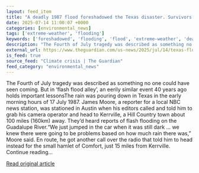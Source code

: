 ```yaml
---
layout: feed_item
title: "A deadly 1987 flood foreshadowed the Texas disaster. Survivors ask, ‘why didn’t we learn?’"
date: 2025-07-14 11:00:07 +0000
categories: [environmental_news]
tags: ['extreme-weather', 'flooding']
keywords: ['foreshadowed', 'flooding', 'flood', 'extreme-weather', 'deadly']
description: "The Fourth of July tragedy was described as something no one could have seen coming"
external_url: https://www.theguardian.com/us-news/2025/jul/14/texas-floods-early-warning-system
is_feed: true
source_feed: "Climate crisis | The Guardian"
feed_category: "environmental_news"
---
```


The Fourth of July tragedy was described as something no one could have seen coming. But in ‘flash flood alley’, an eerily similar event 40 years ago holds important lessonsThe rain was pouring down in Texas in the early morning hours of 17 July 1987. James Moore, a reporter for a local NBC news station, was stationed in Austin when his editors called and told him to grab his camera operator and head to Kerrville, a Hill Country town about 100 miles (160km) away. They’d heard reports of flash flooding on the Guadalupe River.“We just jumped in the car when it was still dark … we knew there were going to be problems based on how much rain there was,” Moore said. En route, he got another call over the radio that told him to head instead for the small hamlet of Comfort, just 15 miles from Kerrville. Continue reading...

[Read original article](https://www.theguardian.com/us-news/2025/jul/14/texas-floods-early-warning-system)
